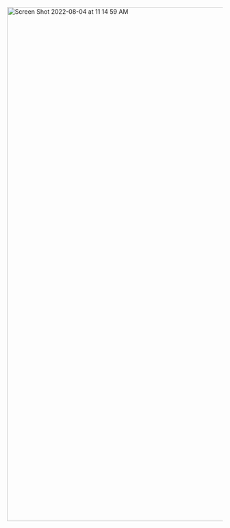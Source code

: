 <img width="1198" alt="Screen Shot 2022-08-04 at 11 14 59 AM" src="https://user-images.githubusercontent.com/85855067/182883631-0335c7a7-44ef-498d-9f41-ff23099d680e.png">
